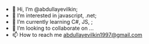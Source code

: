 - 👋 Hi, I’m @abdullayevilkin;
- 👀 I’m interested in javascript, .net;
- 🌱 I’m currently learning C#, JS, ;
- 💞️ I’m looking to collaborate on ...
- 📫 How to reach me abdullayevilkin1997@gmail.com

<!---
abdullayevilkin/abdullayevilkin is a ✨ special ✨ repository because its `README.md` (this file) appears on your GitHub profile.
You can click the Preview link to take a look at your changes.
--->
